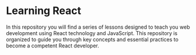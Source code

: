 # Learning React
In this repository you will find a series of lessons designed to teach you web development using React technology and JavaScript. This repository is organized to guide you through key concepts and essential practices to become a competent React developer.


